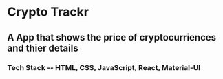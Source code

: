 # Crypto Trackr

## A App that shows the price of cryptocurriences and thier details

### Tech Stack -- HTML, CSS, JavaScript, React, Material-UI
